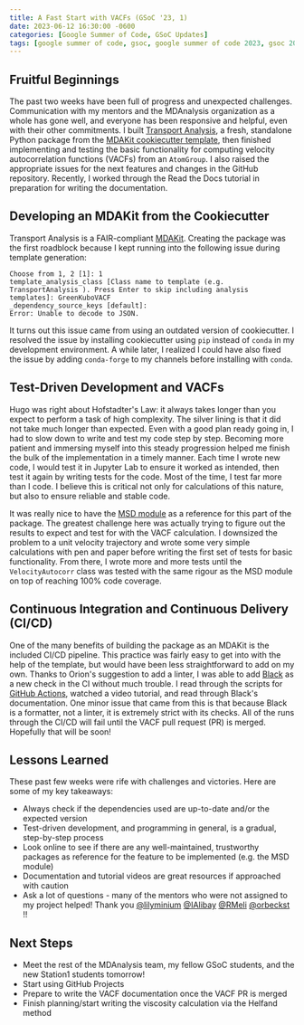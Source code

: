 ```yaml
---
title: A Fast Start with VACFs (GSoC '23, 1)
date: 2023-06-12 16:30:00 -0600
categories: [Google Summer of Code, GSoC Updates]
tags: [google summer of code, gsoc, google summer of code 2023, gsoc 2023, computer science, cs, python, numpy, scipy, computational research, molecular dynamics, mdanalysis, computational chemistry, biophysics, bioinformatics, biomolecular research, materials research, chemical engineering, physics, mathematics, math, mdakit, mdakits, velocity autocorrelation function, vacf, self-diffusivity, green-kubo]     # TAG names should always be lowercase
---
```


## Fruitful Beginnings

The past two weeks have been full of progress and unexpected challenges. Communication with my mentors and the MDAnalysis organization as a whole has gone well, and everyone has been responsive and helpful, even with their other commitments. I built [Transport Analysis](https://github.com/MDAnalysis/transport-analysis), a fresh, standalone Python package from the [MDAKit cookiecutter template](https://github.com/MDAnalysis/cookiecutter-mdakit), then finished implementing and testing the basic functionality for computing velocity autocorrelation functions (VACFs) from an `AtomGroup`. I also raised the appropriate issues for the next features and changes in the GitHub repository. Recently, I worked through the Read the Docs tutorial in preparation for writing the documentation.

## Developing an MDAKit from the Cookiecutter

Transport Analysis is a FAIR-compliant [MDAKit](https://mdakits.mdanalysis.org). Creating the package was the first roadblock because I kept running into the following issue during template generation:

```
Choose from 1, 2 [1]: 1
template_analysis_class [Class name to template (e.g. TransportAnalysis ). Press Enter to skip including analysis templates]: GreenKuboVACF
_dependency_source_keys [default]:
Error: Unable to decode to JSON.
```

It turns out this issue came from using an outdated version of cookiecutter. I resolved the issue by installing cookiecutter using `pip` instead of `conda` in my development environment. A while later, I realized I could have also fixed the issue by adding `conda-forge` to my channels before installing with `conda`.

## Test-Driven Development and VACFs

Hugo was right about Hofstadter's Law: it always takes longer than you expect to perform a task of high complexity. The silver lining is that it did not take much longer than expected. Even with a good plan ready going in, I had to slow down to write and test my code step by step. Becoming more patient and immersing myself into this steady progression helped me finish the bulk of the implementation in a timely manner. Each time I wrote new code, I would test it in Jupyter Lab to ensure it worked as intended, then test it again by writing tests for the code. Most of the time, I test far more than I code. I believe this is critical not only for calculations of this nature, but also to ensure reliable and stable code.

It was really nice to have the [MSD module](https://docs.mdanalysis.org/stable/documentation_pages/analysis/msd.html) as a reference for this part of the package. The greatest challenge here was actually trying to figure out the results to expect and test for with the VACF calculation. I downsized the problem to a unit velocity trajectory and wrote some very simple calculations with pen and paper before writing the first set of tests for basic functionality. From there, I wrote more and more tests until the `VelocityAutocorr` class was tested with the same rigour as the MSD module on top of reaching 100% code coverage.

## Continuous Integration and Continuous Delivery (CI/CD)

One of the many benefits of building the package as an MDAKit is the included CI/CD pipeline. This practice was fairly easy to get into with the help of the template, but would have been less straightforward to add on my own. Thanks to Orion's suggestion to add a linter, I was able to add [Black](https://black.readthedocs.io/en/stable/) as a new check in the CI without much trouble. I read through the scripts for [GitHub Actions](https://github.com/features/actions), watched a video tutorial, and read through Black's documentation. One minor issue that came from this is that because Black is a formatter, not a linter, it is extremely strict with its checks. All of the runs through the CI/CD will fail until the VACF pull request (PR) is merged. Hopefully that will be soon!

## Lessons Learned

These past few weeks were rife with challenges and victories. Here are some of my key takeaways:

- Always check if the dependencies used are up-to-date and/or the expected version
- Test-driven development, and programming in general, is a gradual, step-by-step process
- Look online to see if there are any well-maintained, trustworthy packages as reference for the feature to be implemented (e.g. the MSD module)
- Documentation and tutorial videos are great resources if approached with caution
- Ask a lot of questions - many of the mentors who were not assigned to my project helped! Thank you [@lilyminium](https://github.com/lilyminium) [@IAlibay](https://github.com/IAlibay) [@RMeli](https://github.com/RMeli) [@orbeckst](https://github.com/orbeckst) !!

## Next Steps

- Meet the rest of the MDAnalysis team, my fellow GSoC students, and the new Station1 students tomorrow!
- Start using GitHub Projects
- Prepare to write the VACF documentation once the VACF PR is merged
- Finish planning/start writing the viscosity calculation via the Helfand method
